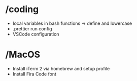# /coding

* local variables in bash functions -> define and lowercase
* .prettier run config
* VSCode configuration

# /MacOS

* Install iTerm 2 via homebrew and setup profile
* Install Fira Code font
